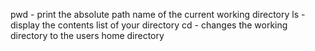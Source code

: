 pwd - print the absolute path name of the current working directory
ls - display the contents list of your directory
cd - changes the working directory to the users home directory
